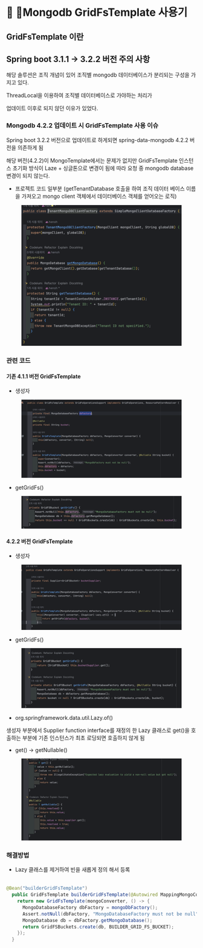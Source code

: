# 📒 Mongodb GridFsTemplate 사용기

## GridFsTemplate 이란





## Spring boot 3.1.1 -> 3.2.2 버전 주의 사항



해당 솔루션은 조직 개념이 있어 조직별 mongodb 데이터베이스가 분리되는 구성을 가지고 있다.

ThreadLocal을 이용하여 조직별 데이터베이스로 가야하는 처리가&#x20;

업데이트 이후로 되지 않던 이유가 있었다.



### Mongodb 4.2.2 업데이트 시 GridFsTemplate 사용 이슈



Spring boot 3.2.2 버전으로 업데이트로 하게되면 spring-data-mongodb 4.2.2 버전을 의존하게 됨

해당 버전(4.2.2)이 MongoTemplate에서는 문제가 없지만 GridFsTemplate 인스턴스 초기화 방식이 Laze + 싱글톤으로 변경이 됨에 따라 요청 중 mongodb database 변경이 되지 않는다.



* 프로젝트 코드 일부분 (getTenantDatabase 호출을 하여 조직 데이터 베이스 이름을 가져오고 mongo client 객체에서 데이터베이스 객체를 얻어오는 로직)

<figure><img src="../.gitbook/assets/image (1).png" alt=""><figcaption></figcaption></figure>

### 관련 코드

#### **기존 4.1.1 버전 GridFsTemplate**

* 생성자

<figure><img src="../.gitbook/assets/image (2).png" alt=""><figcaption></figcaption></figure>

* getGridFs()

<figure><img src="../.gitbook/assets/image (3).png" alt=""><figcaption></figcaption></figure>



#### 4.2.2 버전 GridFsTemplate

* 생성자

<figure><img src="../.gitbook/assets/image (4).png" alt=""><figcaption></figcaption></figure>

* getGridFs()

<figure><img src="../.gitbook/assets/image (5).png" alt=""><figcaption></figcaption></figure>

* org.springframework.data.util.Lazy.of()

생성자 부분에서 Supplier function interface를 재정의 한 Lazy 클래스로 get()을 호출하는 부분에 기존 인스턴스가 최초 로딩되면 호출하지 않게 됨

* get() -> getNullable()&#x20;

<figure><img src="../.gitbook/assets/image (6).png" alt=""><figcaption></figcaption></figure>

### 해결방법

* Lazy 클래스를 제거하여 빈을 새롭게 정의 해서 등록

```java

@Bean("builderGridFsTemplate")
  public GridFsTemplate builderGridFsTemplate(@Autowired MappingMongoConverter mongoConverter) {
    return new GridFsTemplate(mongoConverter, () -> {
      MongoDatabaseFactory dbFactory = mongoDbFactory();
      Assert.notNull(dbFactory, "MongoDatabaseFactory must not be null");
      MongoDatabase db = dbFactory.getMongoDatabase();
      return GridFSBuckets.create(db, BUILDER_GRID_FS_BUCKET);
    });
  }
```


